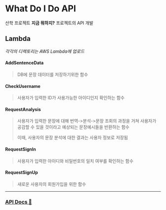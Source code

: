 # What Do I Do API

산학 프로젝트 **지금 뭐하지?** 프로젝트의 API 개발

## Lambda
_각각의 디렉토리는 AWS Lambda에 업로드_

#### AddSentenceData
> DB에 문장 데이터를 저장하기위한 함수
> 
#### CheckUsername
> 사용자가 입력한 ID가 사용가능한 아이디인지 확인하는 함수
> 
#### RequestAnalysis
> 사용자가 입력한 문장에 대해 번역->분석->문장 조회의 과정을 거쳐 사용자가 공감할 수 있을 것이라고 예상되는 문장예시들을 반환하는 함수
> 
> 이때, 사용자의 문장 분석에 대한 결과는 사용자 정보로 저장됨
> 
#### RequestSignIn
> 사용자가 입력한 아이디와 비밀번호의 일치 여부를 확인하는 함수
> 
#### RequestSignUp
> 새로운 사용자의 회원가입을 위한 함수
> 

<hr />

### [API Docs 📑](https://documenter.getpostman.com/view/12312893/TzCQbRzB) 
